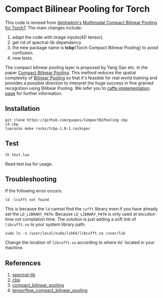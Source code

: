 # Compact Bilinear Pooling for Torch 

This code is revised from [@jnhwkim's](https://github.com/jnhwkim) [Multimodal Compact Bilinear Pooling for Torch7](https://github.com/jnhwkim/cbp). The main changes include:

1. adapt the code with image inputs(4D tensor).
2. get rid of spectral-lib dependency.
3. the new package name is **tcbp**(Torch Compact Bilinear Pooling) to avoid confusion.
4. new tests.

The compact bilinear pooling layer is proposed by Yang Gao etc. in the paper [Compact Bilinear Pooling](https://arxiv.org/abs/1511.06062). This method reduces the spatial complexity of [Bilinear Pooling](http://vis-www.cs.umass.edu/bcnn/docs/bcnn_iccv15.pdf) so that it's feasible for real world training and provides a possible direction to interpret the huge success in fine grained recognition using Bilibear Pooling. We refer you to [caffe implementation page](https://github.com/gy20073/compact_bilinear_pooling) for further information.

## Installation

```
git clone https://github.com/guopei/CompactBiPooling cbp
cd cbp
luarocks make rocks/tcbp-1.0-1.rockspec
```

## Test

```
th test.lua
```
Read test.lua for usage.

## Troubleshooting

If the following error occurs:
```
ld -lcufft not found
```
This is because the `ld` cannot find the `cufft` library even if you have already set the `LD_LIBRARY_PATH`. 
Because `LD_LIBRARY_PATH` is only used at excution time not complation time.
The solution is just adding a soft link of `libcufft.so` to your system library path:
```
sudo ln -s /user/local/cuda/lib64/libcufft.so /user/lib
``` 
Change the location of `libcufft.so` according to where its' located in your machine.


## References
1. [spectral-lib](https://github.com/mbhenaff/spectral-lib)
2. [cbp](https://github.com/jnhwkim/cbp)
3. [compact_bilinear_pooling](https://github.com/gy20073/compact_bilinear_pooling)
4. [tensorflow_compact_bilinear_pooling](https://github.com/ronghanghu/tensorflow_compact_bilinear_pooling)
